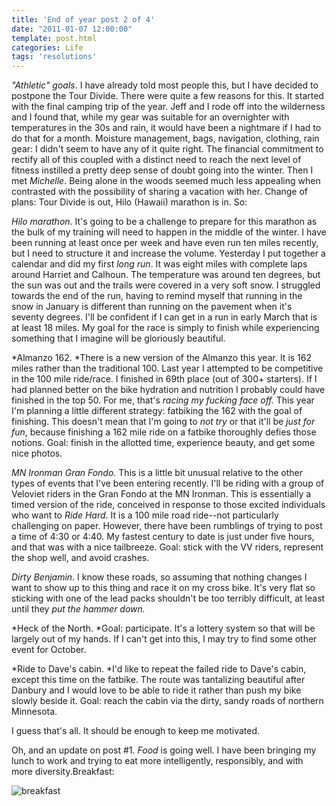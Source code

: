 ```yaml
---
title: 'End of year post 2 of 4'
date: "2011-01-07 12:00:00"
template: post.html
categories: Life
tags: 'resolutions'
---
```


*"Athletic" goals*. I have already told most people this, but I have decided to postpone the Tour Divide. There were quite a few reasons for this. It started with the final camping trip of the year. Jeff and I rode off into the wilderness and I found that, while my gear was suitable for an overnighter with temperatures in the 30s and rain, it would have been a nightmare if I had to do that for a month. Moisture management, bags, navigation, clothing, rain gear: I didn't seem to have any of it quite right. The financial commitment to rectify all of this coupled with a distinct need to reach the next level of fitness instilled a pretty deep sense of doubt going into the winter. Then I met *Michelle*. Being alone in the woods seemed much less appealing when contrasted with the possibility of sharing a vacation with her. Change of plans: Tour Divide is out, Hilo (Hawaii) marathon is in. So:  
  
*Hilo marathon*. It's going to be a challenge to prepare for this marathon as the bulk of my training will need to happen in the middle of the winter. I have been running at least once per week and have even run ten miles recently, but I need to structure it and increase the volume. Yesterday I put together a calendar and did my first *long run*. It was eight miles with complete laps around Harriet and Calhoun. The temperature was around ten degrees, but the sun was out and the trails were covered in a very soft snow. I struggled towards the end of the run, having to remind myself that running in the snow in January is different than running on the pavement when it's seventy degrees. I'll be confident if I can get in a run in early March that is at least 18 miles. My goal for the race is simply to finish while experiencing something that I imagine will be gloriously beautiful.  
  
*Almanzo 162. *There is a new version of the Almanzo this year. It is 162 miles rather than the traditional 100. Last year I attempted to be competitive in the 100 mile ride/race. I finished in 69th place (out of 300+ starters). If I had planned better on the bike hydration and nutrition I probably could have finished in the top 50. For me, that's *racing my fucking face off.* This year I'm planning a little different strategy: fatbiking the 162 with the goal of finishing. This doesn't mean that I'm going to *not try* or that it'll be *just for fun*, because finishing a 162 mile ride on a fatbike thoroughly defies those notions. Goal: finish in the allotted time, experience beauty, and get some nice photos.  
  
*MN Ironman Gran Fondo.* This is a little bit unusual relative to the other types of events that I've been entering recently. I'll be riding with a group of Veloviet riders in the Gran Fondo at the MN Ironman. This is essentially a timed version of the ride, conceived in response to those excited individuals who want to *Ride Hard*. It is a 100 mile road ride--not particularly challenging on paper. However, there have been rumblings of trying to post a time of 4:30 or 4:40. My fastest century to date is just under five hours, and that was with a nice tailbreeze. Goal: stick with the VV riders, represent the shop well, and avoid crashes.  
  
*Dirty Benjamin*. I know these roads, so assuming that nothing changes I want to show up to this thing and race it on my cross bike. It's very flat so sticking with one of the lead packs shouldn't be too terribly difficult, at least until they *put the hammer down.*  
  
*Heck of the North. *Goal: participate. It's a lottery system so that will be largely out of my hands. If I can't get into this, I may try to find some other event for October.  
  
*Ride to Dave's cabin. *I'd like to repeat the failed ride to Dave's cabin, except this time on the fatbike. The route was tantalizing beautiful after Danbury and I would love to be able to ride it rather than push my bike slowly beside it. Goal: reach the cabin via the dirty, sandy roads of northern Minnesota.  
  
I guess that's all. It should be enough to keep me motivated.  
  
Oh, and an update on post #1. *Food* is going well. I have been bringing my lunch to work and trying to eat more intelligently, responsibly, and with more diversity.Breakfast:  
  
![breakfast](http://f.slowtheory.com/5333119912_a91f6ab753.jpg "breakfast")